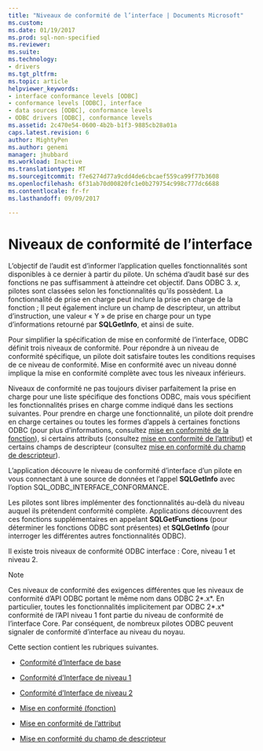 ```yaml
---
title: "Niveaux de conformité de l’interface | Documents Microsoft"
ms.custom: 
ms.date: 01/19/2017
ms.prod: sql-non-specified
ms.reviewer: 
ms.suite: 
ms.technology:
- drivers
ms.tgt_pltfrm: 
ms.topic: article
helpviewer_keywords:
- interface conformance levels [ODBC]
- conformance levels [ODBC], interface
- data sources [ODBC], conformance levels
- ODBC drivers [ODBC], conformance levels
ms.assetid: 2c470e54-0600-4b2b-b1f3-9885cb28a01a
caps.latest.revision: 6
author: MightyPen
ms.author: genemi
manager: jhubbard
ms.workload: Inactive
ms.translationtype: MT
ms.sourcegitcommit: f7e6274d77a9cdd4de6cbcaef559ca99f77b3608
ms.openlocfilehash: 6f31ab70d00820fc1e0b279754c998c777dc6688
ms.contentlocale: fr-fr
ms.lasthandoff: 09/09/2017

---
```

# <a name="interface-conformance-levels"></a>Niveaux de conformité de l’interface
L’objectif de l’audit est d’informer l’application quelles fonctionnalités sont disponibles à ce dernier à partir du pilote. Un schéma d’audit basé sur des fonctions ne pas suffisamment à atteindre cet objectif. Dans ODBC 3. *x*, pilotes sont classées selon les fonctionnalités qu’ils possèdent. La fonctionnalité de prise en charge peut inclure la prise en charge de la fonction ; Il peut également inclure un champ de descripteur, un attribut d’instruction, une valeur « Y » de prise en charge pour un type d’informations retourné par **SQLGetInfo**, et ainsi de suite.  
  
 Pour simplifier la spécification de mise en conformité de l’interface, ODBC définit trois niveaux de conformité. Pour répondre à un niveau de conformité spécifique, un pilote doit satisfaire toutes les conditions requises de ce niveau de conformité. Mise en conformité avec un niveau donné implique la mise en conformité complète avec tous les niveaux inférieurs.  
  
 Niveaux de conformité ne pas toujours diviser parfaitement la prise en charge pour une liste spécifique des fonctions ODBC, mais vous spécifient les fonctionnalités prises en charge comme indiqué dans les sections suivantes. Pour prendre en charge une fonctionnalité, un pilote doit prendre en charge certaines ou toutes les formes d’appels à certaines fonctions ODBC (pour plus d’informations, consultez [mise en conformité de la fonction](../../../odbc/reference/develop-app/function-conformance.md)), si certains attributs (consultez [mise en conformité de l’attribut](../../../odbc/reference/develop-app/attribute-conformance.md)) et certains champs de descripteur (consultez [mise en conformité du champ de descripteur](../../../odbc/reference/develop-app/descriptor-field-conformance.md)).  
  
 L’application découvre le niveau de conformité d’interface d’un pilote en vous connectant à une source de données et l’appel **SQLGetInfo** avec l’option SQL_ODBC_INTERFACE_CONFORMANCE.  
  
 Les pilotes sont libres implémenter des fonctionnalités au-delà du niveau auquel ils prétendent conformité complète. Applications découvrent des ces fonctions supplémentaires en appelant **SQLGetFunctions** (pour déterminer les fonctions ODBC sont présentes) et **SQLGetInfo** (pour interroger les différentes autres fonctionnalités ODBC).  
  
 Il existe trois niveaux de conformité ODBC interface : Core, niveau 1 et niveau 2.  
  
> [!NOTE]  
>  Ces niveaux de conformité des exigences différentes que les niveaux de conformité d’API ODBC portant le même nom dans ODBC 2*.x*. En particulier, toutes les fonctionnalités implicitement par ODBC 2*.x* conformité de l’API niveau 1 font partie du niveau de conformité de l’interface Core. Par conséquent, de nombreux pilotes ODBC peuvent signaler de conformité d’interface au niveau du noyau.  
  
 Cette section contient les rubriques suivantes.  
  
-   [Conformité d’Interface de base](../../../odbc/reference/develop-app/core-interface-conformance.md)  
  
-   [Conformité d’Interface de niveau 1](../../../odbc/reference/develop-app/level-1-interface-conformance.md)  
  
-   [Conformité d’Interface de niveau 2](../../../odbc/reference/develop-app/level-2-interface-conformance.md)  
  
-   [Mise en conformité (fonction)](../../../odbc/reference/develop-app/function-conformance.md)  
  
-   [Mise en conformité de l’attribut](../../../odbc/reference/develop-app/attribute-conformance.md)  
  
-   [Mise en conformité du champ de descripteur](../../../odbc/reference/develop-app/descriptor-field-conformance.md)

